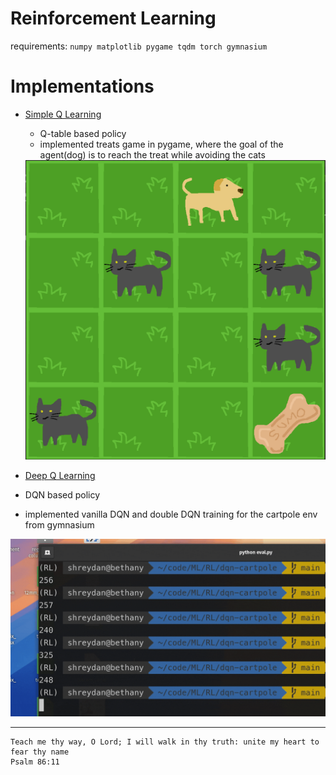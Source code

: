 # Reinforcement Learning

requirements: `numpy matplotlib pygame tqdm torch gymnasium`

# Implementations

- [Simple Q Learning](./qtreats/)
  - Q-table based policy
  - implemented treats game in pygame, where the goal of the agent(dog) is to reach the treat while avoiding the cats
  <img src="./qtreats/assets/sample.png" width="512">

- [Deep Q Learning](./dqn-cartpole/)
- DQN based policy
- implemented vanilla DQN and double DQN training for the cartpole env from gymnasium
<img src="./dqn-cartpole/dqn-cartpole.gif" width="512">


---

```
Teach me thy way, O Lord; I will walk in thy truth: unite my heart to fear thy name
Psalm 86:11
```
